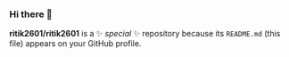 ### Hi there 👋


**ritik2601/ritik2601** is a ✨ _special_ ✨ repository because its `README.md` (this file) appears on your GitHub profile.




